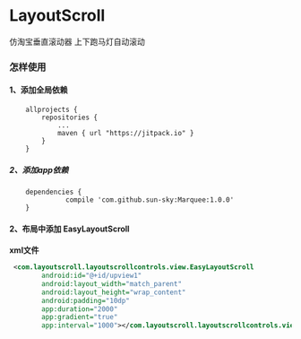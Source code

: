 # LayoutScroll
仿淘宝垂直滚动器 上下跑马灯自动滚动

### 怎样使用

#### 1、添加全局依赖<br>

```
    allprojects {
		repositories {
			...
			maven { url "https://jitpack.io" }
		}
	}
```


##### 2、添加app依赖

```
    dependencies {
	          compile 'com.github.sun-sky:Marquee:1.0.0'
	}
```

#### 2、布局中添加 EasyLayoutScroll <br>

**xml文件**

```xml
 <com.layoutscroll.layoutscrollcontrols.view.EasyLayoutScroll
        android:id="@+id/upview1"
        android:layout_width="match_parent"
        android:layout_height="wrap_content"
        android:padding="10dp"
        app:duration="2000"
        app:gradient="true"
        app:interval="1000"></com.layoutscroll.layoutscrollcontrols.view.EasyLayoutScroll>

```
